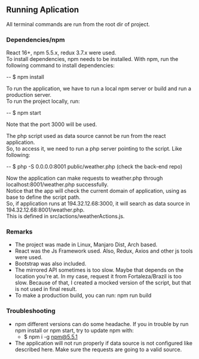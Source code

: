 
## Running Aplication

All terminal commands are run from the root dir of project.

### Dependencies/npm

React 16+, npm 5.5.x, redux 3.7.x were used.<br>
To install dependencies, npm needs to be installed.
With npm, run the following command to install dependencies:

-- $ npm install

To run the application, we have to run a local npm server or build and run
a production server. <br>
To run the project locally, run:

-- $ npm start

Note that the port 3000 will be used.

The php script used as data source cannot be run from the react application.<br>
So, to access it, we need to run a php server pointing to the script. Like following:

-- $ php -S 0.0.0.0:8001 public/weather.php
(check the back-end repo)

Now the application can make requests to weather.php through localhost:8001/weather.php successfully.<br>
Notice that the app will check the current domain of application, using as base to define the script path.<br>
So, if application runs at 194.32.12.68:3000, it will search as data source in 194.32.12.68:8001/weather.php.<br>
This is defined in src/actions/weatherActions.js.

### Remarks

- The project was made in Linux, Manjaro Dist, Arch based. 
- React was the Js Framework used. Also, Redux, Axios and other js tools were used.
- Bootstrap was also included.
- The mirrored API sometimes is too slow. 
Maybe that depends on the location you're at. In my case, request it from Fortaleza/Brazil is too slow. Because of that, I created a mocked version of the script, but that is not used in final result. 
- To make a production build, you can run: npm run build

### Troubleshooting

- npm different versions can do some headache. If you in trouble by run npm install or npm start, try to update npm with:
  - $ npm i -g npm@5.5.1
- The application will not run properly if data source is not configured like described here. Make sure the requests are going to a valid source. 
